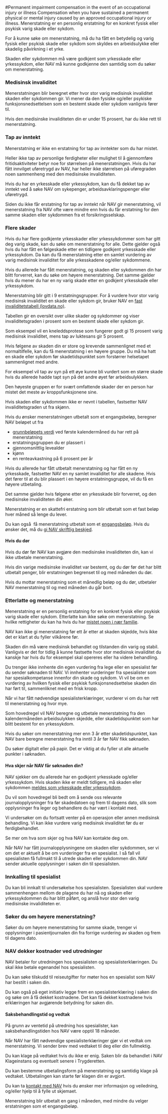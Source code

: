 #Permanent impairment compensation in the event of an occupational injury or illness
Compensation when you have sustained a permanent physical or mental injury caused by an approved occupational injury or illness.
Menerstatning er en personlig erstatning for en konkret fysisk eller psykisk varig skade eller sykdom.

 For å kunne søke om menerstatning, må du ha fått en betydelig og varig fysisk eller psykisk skade eller sykdom som skyldes en arbeidsulykke eller skadelig påvirkning i et yrke.

 Skaden eller sykdommen må være godkjent som yrkesskade eller yrkessykdom, eller NAV må kunne godkjenne den samtidig som du søker om menerstatning.

 ### Medisinsk invaliditet

 Menerstatningen blir beregnet etter hvor stor varig medisinsk invaliditet skaden eller sykdommen gir. Vi mener da den fysiske og/eller psykiske funksjonsnedsettelsen som en bestemt skade eller sykdom vanligvis fører til.

 Hvis den medisinske invaliditeten din er under 15 prosent, har du ikke rett til menerstatning.

 ### Tap av inntekt

 Menerstatning er ikke en erstatning for tap av inntekter som du har mistet.

 Heller ikke tap av personlige ferdigheter eller mulighet til å gjennomføre fritidsaktiviteter betyr noe for størrelsen på menerstatningen. Hvis du har fått innvilget uføretrygd av NAV, har heller ikke størrelsen på uføregraden noen sammenheng med den medisinske invaliditeten.

 Hvis du har en yrkesskade eller yrkessykdom, kan du få dekket tap av inntekt ved å søke NAV om sykepenger, arbeidsavklaringspenger eller uføretrygd.

 Siden du ikke får erstatning for tap av inntekt når NAV gir menerstatning, vil menerstatning fra NAV ofte være mindre enn hvis du får erstatning for den samme skaden eller sykdommen fra et forsikringsselskap.

 ### Flere skader

 Hvis du har flere godkjente yrkesskader eller yrkessykdommer som har gitt deg varig skade, kan du søke om menerstatning for alle. Dette gjelder også hvis du har fått en følgeskade etter en tidligere godkjent yrkesskade eller yrkessykdom. Da kan du få menerstatning etter en samlet vurdering av varig medisinsk invaliditet for alle yrkesskadene og/eller sykdommene.

 Hvis du allerede har fått menerstatning, og skaden eller sykdommen din har blitt forverret, kan du søke om høyere menerstatning. Det samme gjelder hvis du mener du har en ny varig skade etter en godkjent yrkesskade eller yrkessykdom.

 Menerstatning blir gitt i 9 erstatningsgrupper. For å vurdere hvor stor varig medisinsk invaliditet en skade eller sykdom gir, bruker NAV en [fast invaliditetstabell (lovdata.no)](https://lovdata.no/nav/forskrift/1997-04-21-373?q=menerstatning#PARAGRAF_2).

Tabellen gir en oversikt over ulike skader og sykdommer og viser invaliditetsgraden i prosent som en bestemt skade eller sykdom gir.

Som eksempel vil en kneleddsprotese som fungerer godt gi 15 prosent varig medisinsk invaliditet, mens tap av luktesans gir 5 prosent.

 Hvis følgene av skaden din er store og krevende sammenlignet med et normaltilfelle, kan du få menerstatning i en høyere gruppe. Du må ha hatt en skade eller sykdom før skadetidspunktet som forstørrer helsetapet sammenlignet med andre.

 For eksempel vil tap av syn på ett øye kunne bli vurdert som en større skade hvis du allerede hadde tapt syn på det andre øyet før arbeidsulykken. 

 Den høyeste gruppen er for svært omfattende skader der en person har mistet det meste av kroppsfunksjonene sine.

 Hvis skaden eller sykdommen ikke er nevnt i tabellen, fastsetter NAV invaliditetsgraden ut fra skjønn.

 Hvis du ønsker menerstatningen utbetalt som et engangsbeløp, beregner NAV beløpet ut fra

 * [grunnbeløpets verdi](/grunnbelopet) ved første kalendermåned du har rett på menerstatning
* erstatningsgruppen du er plassert i
* gjennomsnittlig levealder
* kjønn
* en renteavkastning på 6 prosent per år

 Hvis du allerede har fått utbetalt menerstatning og har fått en ny yrkesskade, fastsetter NAV en ny samlet invaliditet for alle skadene. Hvis det fører til at du blir plassert i en høyere erstatningsgruppe, vil du få en høyere utbetaling.

 Det samme gjelder hvis følgene etter en yrkesskade blir forverret, og den medisinske invaliditeten din øker.

 Menerstatning er en skattefri erstatning som blir utbetalt som et fast beløp hver måned så lenge du lever.

 Du kan også  få menerstatning utbetalt som et [engangsbeløp](/menerstatning#engangsbelop). Hvis du ønsker det, må du [gi NAV skriftlig beskjed](/skriv-til-oss).

 #### Hvis du dør

 Hvis du dør før NAV kan avgjøre den medisinske invaliditeten din, kan vi ikke utbetale menerstatning.

 Hvis din varige medisinske invaliditet var bestemt, og du dør før det har blitt utbetalt penger, blir erstatningen begrenset til og med måneden du dør.

 Hvis du mottar menerstatning som et månedlig beløp og du dør, utbetaler NAV menerstatning til og med måneden du går bort.

 ### Etterlatte og menerstatning

 Menerstatning er en personlig erstatning for en konkret fysisk eller psykisk varig skade eller sykdom. Etterlatte kan ikke søke om menerstatning. Se hvilke rettigheter du kan ha hvis du har [mistet noen i nær familie](/mistet-noen).

 NAV kan ikke gi menerstatning før ett år etter at skaden skjedde, hvis ikke det er klart at du fyller vilkårene før.

 Skaden din må være medisinsk behandlet og tilstanden din varig og stabil. Vanligvis er det for tidlig å kunne fastsette hvor stor medisinsk invaliditet du kanskje har hvis du for eksempel skal opereres eller ha videre behandling.

 Du trenger ikke innhente din egen vurdering fra lege eller en spesialist før du sender søknaden til NAV. Vi innhenter vurderinger fra spesialister som har spesialkompetanse innenfor din skade og sykdom. Vi vil be om en vurdering av hvilken fysisk eller psykisk funksjonsnedsettelse skaden din har ført til, sammenliknet med en frisk kropp.

 Når vi har fått nødvendige spesialisterklæringer, vurderer vi om du har rett til menerstatning og hvor mye.

 Som hovedregel vil NAV beregne og utbetale menerstatning fra den kalendermåneden arbeidsulykken skjedde, eller skadetidspunktet som har blitt bestemt for en yrkessykdom.

 Hvis du søker om menerstatning mer enn 3 år etter skadetidspunktet, kan NAV bare beregne menerstatning fra inntil 3 år før NAV fikk søknaden.

 Du søker digitalt eller på papir. Det er viktig at du fyller ut alle aktuelle punkter i søknaden.

 #### Hva skjer når NAV får søknaden din?

 NAV sjekker om du allerede har en godkjent yrkesskade og/eller yrkessykdom. Hvis skaden ikke er meldt tidligere, må skaden eller sykdommen [meldes som yrkesskade eller yrkessykdom](/yrkesskade).

 Du vil som hovedregel bli bedt om å sende oss relevante journalopplysninger fra før skadedatoen og frem til dagens dato, slik som opplysninger fra leger og behandlere du har vært i kontakt med.

 Vi undersøker om du fortsatt venter på en operasjon eller annen medisinsk behandling. Vi kan ikke vurdere varig medisinsk invaliditet før du er ferdigbehandlet.

 Se mer om hva som skjer og hva NAV kan kontakte deg om.

 Når NAV har fått journalopplysningene om skaden eller sykdommen, ser vi om det er aktuelt å be om vurderinger fra en spesialist. I så fall vil spesialisten få fullmakt til å utrede skaden eller sykdommen din. NAV sender aktuelle opplysninger i saken din til spesialisten.

 ### Innkalling til spesialist

 Du kan bli innkalt til undersøkelse hos spesialisten. Spesialisten skal vurdere sammenhengen mellom de plagene du har nå og skaden eller yrkessykdommen du har blitt påført, og anslå hvor stor den varig medisinske invaliditeten er.

 ### Søker du om høyere menerstatning?

 Søker du om høyere menerstatning for samme skade, trenger vi opplysninger i pasientjournalen din fra forrige vurdering av skaden og frem til dagens dato.

 ### NAV dekker kostnader ved utredninger

 NAV betaler for utredningen hos spesialisten og spesialisterklæringen. Du skal ikke betale egenandel hos spesialisten.

 Du kan søke tilskudd til reiseutgifter for møter hos en spesialist som NAV har bestilt i saken din.

 Du kan også på eget initiativ legge frem en spesialisterklæring i saken din og søke om å få dekket kostnadene. Det kan få dekket kostnadene hvis erklæringen har avgjørende betydning for saken din.

 #### Saksbehandlingstid og vedtak

 På grunn av ventetid på utredning hos spesialister, kan saksbehandlingstiden hos NAV være opptil 18 måneder.

 Når NAV har fått nødvendige spesialisterklæringer gjør vi et vedtak om menerstatning. Vi sender brev med vedtaket til deg eller din fullmektig.

 Du kan klage på vedtaket hvis du ikke er enig. Saken blir da behandlet i NAV Klageinstans og eventuelt senere i Trygderetten. 

 Du kan bestemme utbetalingsform på menerstatning og samtidig klage på vedtaket. Utbetalingen kan starte før klagen din er avgjort.

 Du kan ta [kontakt med NAV](/person/kontakt-oss) hvis du ønsker mer informasjon og veiledning, og/eller hjelp til å fylle ut skjemaet.

 Menerstatning blir utbetalt en gang i måneden, med mindre du velger erstatningen som et engangsbeløp.

 